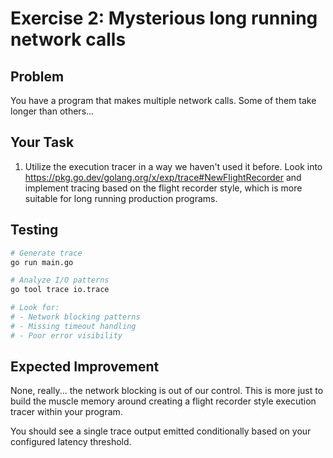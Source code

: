# Exercise 2: Mysterious long running network calls

## Problem
You have a program that makes multiple network calls. Some of them take longer than others...

## Your Task
1. Utilize the execution tracer in a way we haven't used it before. Look into
https://pkg.go.dev/golang.org/x/exp/trace#NewFlightRecorder and implement tracing based on
the flight recorder style, which is more suitable for long running production programs.

## Testing
```bash
# Generate trace
go run main.go

# Analyze I/O patterns
go tool trace io.trace

# Look for:
# - Network blocking patterns
# - Missing timeout handling
# - Poor error visibility
```

## Expected Improvement
None, really... the network blocking is out of our control. This is more just to build the muscle memory
around creating a flight recorder style execution tracer within your program.

You should see a single trace output emitted conditionally based on your configured latency threshold.
